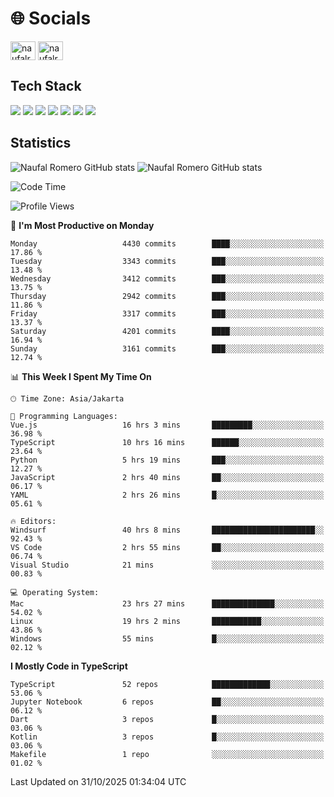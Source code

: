 <h1 align="">🌐 Socials</h1>
<p align="left">
<a href="https://linkedin.com/in/naufal-romero-putra-pratama-9ab816177/" target="blank"><img align="center" src="https://raw.githubusercontent.com/rahuldkjain/github-profile-readme-generator/master/src/images/icons/Social/linked-in-alt.svg" alt="naufalromero" height="30" width="40" /></a>
<a href="https://instagram.com/naufalromero" target="blank"><img align="center" src="https://raw.githubusercontent.com/rahuldkjain/github-profile-readme-generator/master/src/images/icons/Social/instagram.svg" alt="naufalromero" height="30" width="40" /></a>
</p>


<h2 align="">Tech Stack</h2>
<div align="">
  <img src="https://img.shields.io/badge/next.js-000000?style=for-the-badge&logo=nextdotjs&logoColor=white"/>
 <img src="https://img.shields.io/badge/typescript-%23007ACC.svg?style=for-the-badge&logo=typescript&logoColor=white"/>
 <img src="https://img.shields.io/badge/react-%2320232a.svg?style=for-the-badge&logo=react&logoColor=%2361DAFB"/>
 <img src="https://img.shields.io/badge/tailwindcss-%2338B2AC.svg?style=for-the-badge&logo=tailwind-css&logoColor=white"/>
 <img src="https://img.shields.io/badge/Prisma-3982CE?style=for-the-badge&logo=Prisma&logoColor=white"/>
 <img src="https://img.shields.io/badge/javascript-%23323330.svg?style=for-the-badge&logo=javascript&logoColor=%23F7DF1E"/>
 <img src="https://img.shields.io/badge/java-%23ED8B00.svg?style=for-the-badge&logo=openjdk&logoColor=white"/>
</div>


<h2 align="">Statistics</h2>
<div align="">
<img src="https://github-readme-stats-xi-nine-74.vercel.app/api?username=romves&show_icons=true&theme=tokyonight&include_all_commits=true&count_private=true" alt="Naufal Romero GitHub stats"/>
<img src="https://github-readme-stats-xi-nine-74.vercel.app/api/top-langs/?username=romves&theme=tokyonight&hide_border=false&include_all_commits=true&count_private=true&layout=compact" alt="Naufal Romero GitHub stats"/>
</div>

<!--START_SECTION:waka-->
![Code Time](http://img.shields.io/badge/Code%20Time-3%2C068%20hrs%2051%20mins-blue)

![Profile Views](http://img.shields.io/badge/Profile%20Views-0-blue)

📅 **I'm Most Productive on Monday** 

```text
Monday                   4430 commits        ████░░░░░░░░░░░░░░░░░░░░░   17.86 % 
Tuesday                  3343 commits        ███░░░░░░░░░░░░░░░░░░░░░░   13.48 % 
Wednesday                3412 commits        ███░░░░░░░░░░░░░░░░░░░░░░   13.75 % 
Thursday                 2942 commits        ███░░░░░░░░░░░░░░░░░░░░░░   11.86 % 
Friday                   3317 commits        ███░░░░░░░░░░░░░░░░░░░░░░   13.37 % 
Saturday                 4201 commits        ████░░░░░░░░░░░░░░░░░░░░░   16.94 % 
Sunday                   3161 commits        ███░░░░░░░░░░░░░░░░░░░░░░   12.74 % 
```


📊 **This Week I Spent My Time On** 

```text
🕑︎ Time Zone: Asia/Jakarta

💬 Programming Languages: 
Vue.js                   16 hrs 3 mins       █████████░░░░░░░░░░░░░░░░   36.98 % 
TypeScript               10 hrs 16 mins      ██████░░░░░░░░░░░░░░░░░░░   23.64 % 
Python                   5 hrs 19 mins       ███░░░░░░░░░░░░░░░░░░░░░░   12.27 % 
JavaScript               2 hrs 40 mins       ██░░░░░░░░░░░░░░░░░░░░░░░   06.17 % 
YAML                     2 hrs 26 mins       █░░░░░░░░░░░░░░░░░░░░░░░░   05.61 % 

🔥 Editors: 
Windsurf                 40 hrs 8 mins       ███████████████████████░░   92.43 % 
VS Code                  2 hrs 55 mins       ██░░░░░░░░░░░░░░░░░░░░░░░   06.74 % 
Visual Studio            21 mins             ░░░░░░░░░░░░░░░░░░░░░░░░░   00.83 % 

💻 Operating System: 
Mac                      23 hrs 27 mins      ██████████████░░░░░░░░░░░   54.02 % 
Linux                    19 hrs 2 mins       ███████████░░░░░░░░░░░░░░   43.86 % 
Windows                  55 mins             █░░░░░░░░░░░░░░░░░░░░░░░░   02.12 % 
```

**I Mostly Code in TypeScript** 

```text
TypeScript               52 repos            █████████████░░░░░░░░░░░░   53.06 % 
Jupyter Notebook         6 repos             ██░░░░░░░░░░░░░░░░░░░░░░░   06.12 % 
Dart                     3 repos             █░░░░░░░░░░░░░░░░░░░░░░░░   03.06 % 
Kotlin                   3 repos             █░░░░░░░░░░░░░░░░░░░░░░░░   03.06 % 
Makefile                 1 repo              ░░░░░░░░░░░░░░░░░░░░░░░░░   01.02 % 
```




 Last Updated on 31/10/2025 01:34:04 UTC
<!--END_SECTION:waka-->
